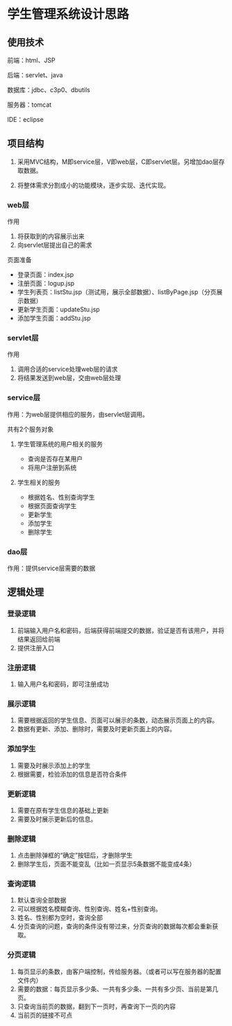 # 学生管理系统设计思路

## 使用技术

前端：html、JSP

后端：servlet、java

数据库：jdbc、c3p0、dbutils

服务器：tomcat

IDE：eclipse

## 项目结构

1. 采用MVC结构，M即service层，V即web层，C即servlet层。另增加dao层存取数据。

2. 将整体需求分割成小的功能模块，逐步实现、迭代实现。

### web层

作用

1. 将获取到的内容展示出来
2. 向servlet层提出自己的需求

页面准备

- 登录页面：index.jsp
- 注册页面：logup.jsp
- 学生列表页：listStu.jsp（测试用，展示全部数据）、listByPage.jsp（分页展示数据）
- 更新学生页面：updateStu.jsp
- 添加学生页面：addStu.jsp

### servlet层

作用

1. 调用合适的service处理web层的请求
2. 将结果发送到web层，交由web层处理

### service层

作用：为web层提供相应的服务，由servlet层调用。

共有2个服务对象

1. 学生管理系统的用户相关的服务
	- 查询是否存在某用户
	- 将用户注册到系统

2. 学生相关的服务
	- 根据姓名、性别查询学生
	- 根据页面查询学生
	- 更新学生
	- 添加学生
	- 删除学生

### dao层

作用：提供service层需要的数据

## 逻辑处理

### 登录逻辑

1. 前端输入用户名和密码，后端获得前端提交的数据，验证是否有该用户，并将结果返回给前端
2. 提供注册入口

### 注册逻辑

1. 输入用户名和密码，即可注册成功

### 展示逻辑

1. 需要根据返回的学生信息、页面可以展示的条数，动态展示页面上的内容。
2. 数据有更新、添加、删除时，需要及时更新页面上的内容。

### 添加学生

1. 需要及时展示添加上的学生
2. 根据需要，检验添加的信息是否符合条件

### 更新逻辑

1. 需要在原有学生信息的基础上更新
2. 需要及时展示更新后的信息。

### 删除逻辑

1. 点击删除弹框的“确定”按钮后，才删除学生
2. 删除学生后，页面不能变乱（比如一页显示5条数据不能变成4条）

### 查询逻辑

1. 默认查询全部数据
2. 可以根据姓名模糊查询、性别查询、姓名+性别查询。
3. 姓名、性别都为空时，查询全部
4. 分页查询的问题，查询的条件没有带过来，分页查询的数据每次都会重新获取。

### 分页逻辑

1. 每页显示的条数，由客户端控制，传给服务器。（或者可以写在服务器的配置文件内）
2. 需要的数据：每页显示多少条、一共有多少条、一共有多少页、当前是第几页。
3. 只查询当前页的数据，翻到下一页时，再查询下一页的内容
4. 当前页的链接不可点
